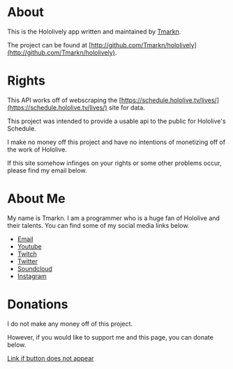 # About

This is the Hololively app written and maintained by [Tmarkn](http://github.com/Tmarkn).

The project can be found at [http://github.com/Tmarkn/hololively](http://github.com/Tmarkn/hololively).

# Rights

This API works off of webscraping the [https://schedule.hololive.tv/lives/](https://schedule.hololive.tv/lives/) site for data. 

This project was intended to provide a usable api to the public for Hololive's Schedule.

I make no money off this project and have no intentions of monetizing off of the work of Hololive.

If this site somehow infinges on your rights or some other problems occur, please find my email below.

# About Me

My name is Tmarkn. I am a programmer who is a huge fan of Hololive and their talents.  You can find some of my social media links below.

- [Email](mailto:tmarknentertainment@gmail.com)
- [Youtube](youtube.com/themrmarkn)
- [Twitch](twitch.tv/tmarkn)
- [Twitter](twitter.com/tmarkOfficial)
- [Soundcloud](soundcloud.com/tmarkn)
- [Instagram](instagram.com/tmarkn)

# Donations

I do not make any money off of this project. 

However, if you would like to support me and this page, you can donate below. 

[Link if button does not appear](https://www.paypal.com/donate?hosted_button_id=QT9URWVP5FS24)